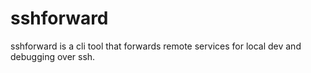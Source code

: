 # sshforward
sshforward is a cli tool that forwards remote services for local dev and debugging over ssh.
